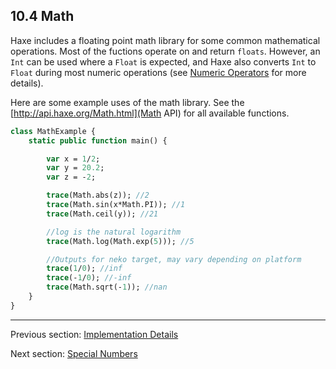 ## 10.4 Math

Haxe includes a floating point math library for some common mathematical operations.  Most of the fuctions operate on and return `floats`.  However, an `Int` can be used where a `Float` is expected, and Haxe also converts `Int` to `Float` during most numeric operations  (see [Numeric Operators](types-numeric-operators.md) for more details).

Here are some example uses of the math library.  See the [http://api.haxe.org/Math.html](Math API) for all available functions.

```haxe
class MathExample {
	static public function main() {

		var x = 1/2;
		var y = 20.2;
		var z = -2;

		trace(Math.abs(z)); //2
		trace(Math.sin(x*Math.PI)); //1
		trace(Math.ceil(y)); //21

		//log is the natural logarithm
		trace(Math.log(Math.exp(5))); //5

		//Outputs for neko target, may vary depending on platform
		trace(1/0); //inf
		trace(-1/0); //-inf
		trace(Math.sqrt(-1)); //nan
	}
}


```

---

Previous section: [Implementation Details](std-regex-implementation-details.md)

Next section: [Special Numbers](std-math-special-numbers.md)